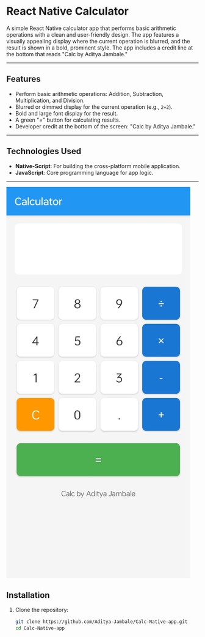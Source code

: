 # React Native Calculator

A simple React Native calculator app that performs basic arithmetic operations with a clean and user-friendly design. The app features a visually appealing display where the current operation is blurred, and the result is shown in a bold, prominent style. The app includes a credit line at the bottom that reads "Calc by Aditya Jambale."

---

## Features
- Perform basic arithmetic operations: Addition, Subtraction, Multiplication, and Division.
- Blurred or dimmed display for the current operation (e.g., `2+2`).
- Bold and large font display for the result.
- A green "=" button for calculating results.
- Developer credit at the bottom of the screen: "Calc by Aditya Jambale."

---

## Technologies Used
- **Native-Script**: For building the cross-platform mobile application.
- **JavaScript**: Core programming language for app logic.

---

![Calculator Screenshot](assets/Screenshot.jpg)


## Installation

1. Clone the repository:
   ```bash
   git clone https://github.com/Aditya-Jambale/Calc-Native-app.git
   cd Calc-Native-app
